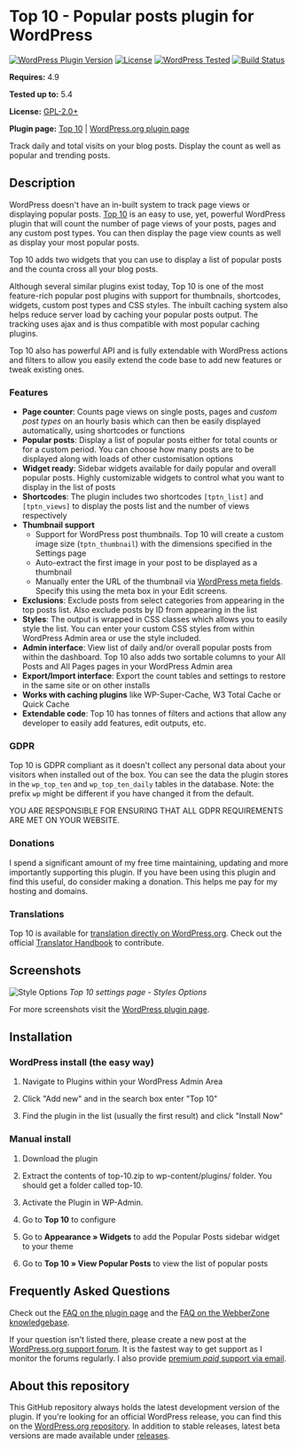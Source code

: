 # Top 10  - Popular posts plugin for WordPress

[![WordPress Plugin Version](https://img.shields.io/wordpress/plugin/v/top-10.svg?style=flat-square)](https://wordpress.org/plugins/top-10/)
[![License](https://img.shields.io/badge/license-GPL_v2%2B-orange.svg?style=flat-square)](http://opensource.org/licenses/GPL-2.0)
[![WordPress Tested](https://img.shields.io/wordpress/v/top-10.svg?style=flat-square)](https://wordpress.org/plugins/top-10/)
[![Build Status](https://travis-ci.org/WebberZone/top-10.svg?branch=master)](https://travis-ci.org/WebberZone/top-10)

__Requires:__ 4.9

__Tested up to:__ 5.4

__License:__ [GPL-2.0+](http://www.gnu.org/licenses/gpl-2.0.html)

__Plugin page:__ [Top 10](https://webberzone.com/plugins/top-10/) | [WordPress.org plugin page](https://wordpress.org/plugins/top-10/)

Track daily and total visits on your blog posts. Display the count as well as popular and trending posts.

## Description

WordPress doesn't have an in-built system to track page views or displaying popular posts. [Top 10](https://webberzone.com/plugins/top-10/) is an easy to use, yet, powerful WordPress plugin that will count the number of page views of your posts, pages and any custom post types. You can then display the page view counts as well as display your most popular posts.

Top 10 adds two widgets that you can use to display a list of popular posts and the counta cross all your blog posts.

Although several similar plugins exist today, Top 10 is one of the most feature-rich popular post plugins with support for thumbnails, shortcodes, widgets, custom post types and CSS styles. The inbuilt caching system also helps reduce server load by caching your popular posts output. The tracking uses ajax and is thus compatible with most popular caching plugins.

Top 10 also has powerful API and is fully extendable with WordPress actions and filters to allow you easily extend the code base to add new features or tweak existing ones.

### Features

* **Page counter**: Counts page views on single posts, pages and *custom post types* on an hourly basis which can then be easily displayed automatically, using shortcodes or functions
* **Popular posts**: Display a list of popular posts either for total counts or for a custom period. You can choose how many posts are to be displayed along with loads of other customisation options
* **Widget ready**: Sidebar widgets available for daily popular and overall popular posts. Highly customizable widgets to control what you want to display in the list of posts
* **Shortcodes**: The plugin includes two shortcodes `[tptn_list]` and `[tptn_views]` to display the posts list and the number of views respectively
* **Thumbnail support**
  * Support for WordPress post thumbnails. Top 10 will create a custom image size (`tptn_thumbnail`) with the dimensions specified in the Settings page
  * Auto-extract the first image in your post to be displayed as a thumbnail
  * Manually enter the URL of the thumbnail via [WordPress meta fields](http://codex.wordpress.org/Custom_Fields). Specify this using the meta box in your Edit screens.
* **Exclusions**: Exclude posts from select categories from appearing in the top posts list. Also exclude posts by ID from appearing in the list
* **Styles**: The output is wrapped in CSS classes which allows you to easily style the list. You can enter your custom CSS styles from within WordPress Admin area or use the style included.
* **Admin interface**: View list of daily and/or overall popular posts from within the dashboard. Top 10 also adds two sortable columns to your All Posts and All Pages pages in your WordPress Admin area
* **Export/Import interface**: Export the count tables and settings to restore in the same site or on other installs
* **Works with caching plugins** like WP-Super-Cache, W3 Total Cache or Quick Cache
* **Extendable code**: Top 10 has tonnes of filters and actions that allow any developer to easily add features, edit outputs, etc.

### GDPR
Top 10 is GDPR compliant as it doesn't collect any personal data about your visitors when installed out of the box. You can see the data the plugin stores in the `wp_top_ten` and `wp_top_ten_daily` tables in the database. Note: the prefix `wp` might be different if you have changed it from the default.

YOU ARE RESPONSIBLE FOR ENSURING THAT ALL GDPR REQUIREMENTS ARE MET ON YOUR WEBSITE.

### Donations

I spend a significant amount of my free time maintaining, updating and more importantly supporting this plugin. If you have been using this plugin and find this useful, do consider making a donation. This helps me pay for my hosting and domains.

### Translations

Top 10 is available for [translation directly on WordPress.org](https://translate.wordpress.org/projects/wp-plugins/top-10). Check out the official [Translator Handbook](https://make.wordpress.org/polyglots/handbook/rosetta/theme-plugin-directories/) to contribute.

## Screenshots

![Style Options](https://raw.github.com/WebberZone/top-10/master/wporg-assets/screenshot-5.png)
_Top 10 settings page - Styles Options_

For more screenshots visit the [WordPress plugin page](http://wordpress.org/plugins/top-10/screenshots/).

## Installation

### WordPress install (the easy way)

1. Navigate to Plugins within your WordPress Admin Area

2. Click "Add new" and in the search box enter "Top 10"

3. Find the plugin in the list (usually the first result) and click "Install Now"

### Manual install

1. Download the plugin

2. Extract the contents of top-10.zip to wp-content/plugins/ folder. You should get a folder called top-10.

3. Activate the Plugin in WP-Admin.

4. Go to **Top 10** to configure

5. Go to **Appearance &raquo; Widgets** to add the Popular Posts sidebar widget to your theme

6. Go to **Top 10 &raquo; View Popular Posts** to view the list of popular posts

## Frequently Asked Questions

Check out the [FAQ on the plugin page](http://wordpress.org/plugins/top-10/faq/) and the [FAQ on the WebberZone knowledgebase](https://webberzone.com/support/section/top-10/).

If your question isn't listed there, please create a new post at the [WordPress.org support forum](http://wordpress.org/support/plugin/top-10). It is the fastest way to get support as I monitor the forums regularly. I also provide [premium *paid* support via email](https://webberzone.com/support/).

## About this repository

This GitHub repository always holds the latest development version of the plugin. If you're looking for an official WordPress release, you can find this on the [WordPress.org repository](http://wordpress.org/plugins/top-10). In addition to stable releases, latest beta versions are made available under [releases](https://github.com/WebberZone/top-10/releases).

